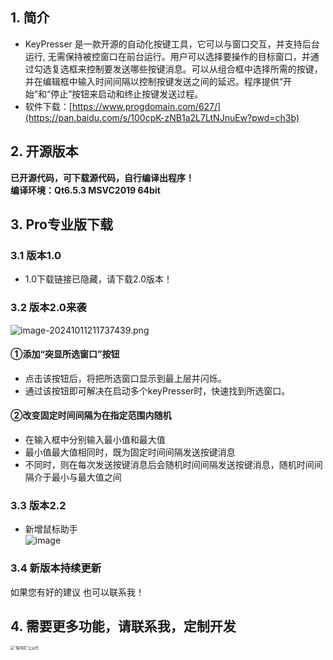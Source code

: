 ## 1. 简介
- KeyPresser 是一款开源的自动化按键工具，它可以与窗口交互，并支持后台运行, 无需保持被控窗口在前台运行。用户可以选择要操作的目标窗口，并通过勾选复选框来控制要发送哪些按键消息。可以从组合框中选择所需的按键，并在编辑框中输入时间间隔以控制按键发送之间的延迟。程序提供“开始”和“停止”按钮来启动和终止按键发送过程。
- 软件下载：[https://www.progdomain.com/627/](https://pan.baidu.com/s/100cpK-zNB1a2L7LtNJnuEw?pwd=ch3b)
## 2. 开源版本
**已开源代码，可下载源代码，自行编译出程序！**<br/>
**编译环境：Qt6.5.3 MSVC2019 64bit**
## 3. Pro专业版下载
### 3.1 版本1.0
- 1.0下载链接已隐藏，请下载2.0版本！<br>

### 3.2 版本2.0来袭
![image-20241011211737439.png](https://s2.loli.net/2024/10/11/J5afKz1opuWsyS2.png)

#### ①添加“突显所选窗口”按钮
- 点击该按钮后，将把所选窗口显示到最上层并闪烁。
- 通过该按钮即可解决在启动多个keyPresser时，快速找到所选窗口。

#### ②改变固定时间间隔为在指定范围内随机
- 在输入框中分别输入最小值和最大值
- 最小值最大值相同时，既为固定时间间隔发送按键消息
- 不同时，则在每次发送按键消息后会随机时间间隔发送按键消息，随机时间间隔介于最小与最大值之间 <br>
### 3.3 版本2.2
- 新增鼠标助手<br/>
  ![image](https://github.com/user-attachments/assets/d9793bcf-f57d-400b-a1c5-aa76dea16790)

### 3.4 新版本持续更新
如果您有好的建议 也可以联系我！

## 4. 需要更多功能，请联系我，定制开发
<img src="https://www.progdomain.com/wp-content/uploads/2024/04/1781713773764_.pic_.jpg" alt="“程序区”公众号" style="zoom:40%;">



